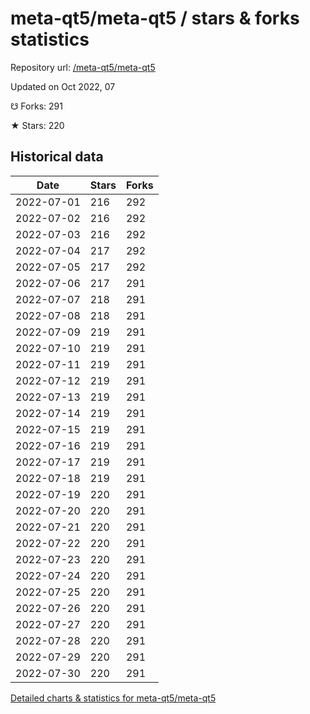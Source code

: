 # meta-qt5/meta-qt5 / stars & forks statistics

Repository url: [/meta-qt5/meta-qt5](https://github.com/meta-qt5/meta-qt5)

Updated on Oct 2022, 07

☋ Forks: 291

★ Stars: 220

## Historical data
| Date | Stars | Forks |
|------|-------|-------|
| 2022-07-01 | 216 | 292 | 
| 2022-07-02 | 216 | 292 | 
| 2022-07-03 | 216 | 292 | 
| 2022-07-04 | 217 | 292 | 
| 2022-07-05 | 217 | 292 | 
| 2022-07-06 | 217 | 291 | 
| 2022-07-07 | 218 | 291 | 
| 2022-07-08 | 218 | 291 | 
| 2022-07-09 | 219 | 291 | 
| 2022-07-10 | 219 | 291 | 
| 2022-07-11 | 219 | 291 | 
| 2022-07-12 | 219 | 291 | 
| 2022-07-13 | 219 | 291 | 
| 2022-07-14 | 219 | 291 | 
| 2022-07-15 | 219 | 291 | 
| 2022-07-16 | 219 | 291 | 
| 2022-07-17 | 219 | 291 | 
| 2022-07-18 | 219 | 291 | 
| 2022-07-19 | 220 | 291 | 
| 2022-07-20 | 220 | 291 | 
| 2022-07-21 | 220 | 291 | 
| 2022-07-22 | 220 | 291 | 
| 2022-07-23 | 220 | 291 | 
| 2022-07-24 | 220 | 291 | 
| 2022-07-25 | 220 | 291 | 
| 2022-07-26 | 220 | 291 | 
| 2022-07-27 | 220 | 291 | 
| 2022-07-28 | 220 | 291 | 
| 2022-07-29 | 220 | 291 | 
| 2022-07-30 | 220 | 291 | 


[Detailed charts & statistics for meta-qt5/meta-qt5](https://reviewgithub.com/rep/meta-qt5/meta-qt5)
